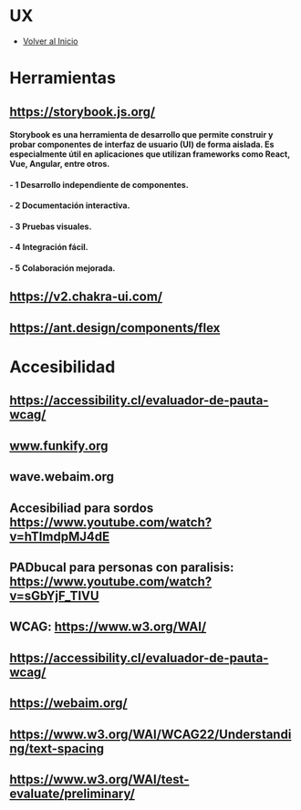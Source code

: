 # UX
- [Volver al Inicio](../README.md)

# Herramientas
## https://storybook.js.org/
#### Storybook es una herramienta de desarrollo que permite construir y probar componentes de interfaz de usuario (UI) de forma aislada. Es especialmente útil en aplicaciones que utilizan frameworks como React, Vue, Angular, entre otros.
#### - 1 Desarrollo independiente de componentes.
#### - 2 Documentación interactiva.
#### - 3 Pruebas visuales.
#### - 4 Integración fácil.
#### - 5 Colaboración mejorada.
## https://v2.chakra-ui.com/
## https://ant.design/components/flex

# Accesibilidad
## https://accessibility.cl/evaluador-de-pauta-wcag/
## www.funkify.org
## wave.webaim.org
## Accesibiliad para sordos https://www.youtube.com/watch?v=hTImdpMJ4dE
## PADbucal para personas con paralisis: https://www.youtube.com/watch?v=sGbYjF_TIVU
## WCAG: https://www.w3.org/WAI/
## https://accessibility.cl/evaluador-de-pauta-wcag/
## https://webaim.org/
## https://www.w3.org/WAI/WCAG22/Understanding/text-spacing
## https://www.w3.org/WAI/test-evaluate/preliminary/



